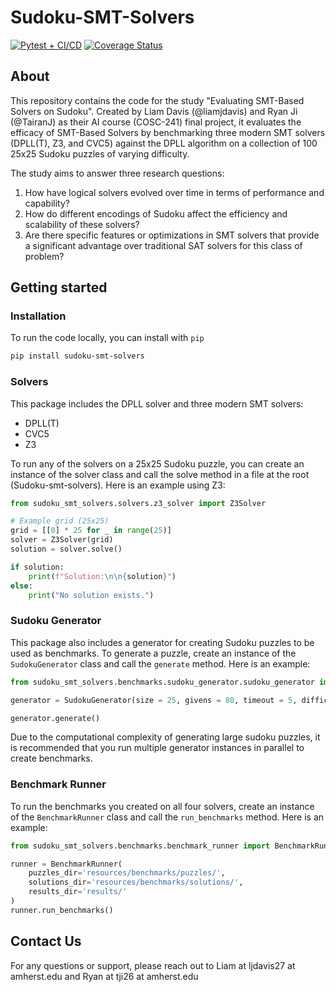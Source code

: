 # Sudoku-SMT-Solvers

[![Pytest + CI/CD](https://github.com/liamjdavis/Sudoku-SMT-Solvers/actions/workflows/pytest-and-coverage.yml/badge.svg)](ttps://github.com/liamjdavis/Sudoku-SMT-Solvers/actions/workflows/pytest-and-coverage.yml)
[![Coverage Status](https://coveralls.io/repos/github/liamjdavis/Sudoku-SMT-Solvers/badge.svg)](https://coveralls.io/github/liamjdavis/Sudoku-SMT-Solvers)

## About
This repository contains the code for the study "Evaluating SMT-Based Solvers on Sudoku". Created by Liam Davis (@liamjdavis) and Ryan Ji (@TairanJ) as their AI course (COSC-241) final project, it evaluates the efficacy of SMT-Based Solvers by benchmarking three modern SMT solvers (DPLL(T), Z3, and CVC5) against the DPLL algorithm on a collection of 100 25x25 Sudoku puzzles of varying difficulty.

The study aims to answer three research questions: 
1. How have logical solvers evolved over time in terms of performance and capability?
2. How do different encodings of Sudoku affect the efficiency and scalability of these solvers?
3. Are there specific features or optimizations in SMT solvers that provide a significant advantage over traditional SAT solvers for this class of problem?

## Getting started
### Installation
To run the code locally, you can install with `pip`

```bash
pip install sudoku-smt-solvers
```

### Solvers
This package includes the DPLL solver and three modern SMT solvers:
* DPLL(T)
* CVC5
* Z3

To run any of the solvers on a 25x25 Sudoku puzzle, you can create an instance of the solver class and call the solve method in a file at the root (Sudoku-smt-solvers). Here is an example using Z3:

```python
from sudoku_smt_solvers.solvers.z3_solver import Z3Solver

# Example grid (25x25)
grid = [[0] * 25 for _ in range(25)]
solver = Z3Solver(grid)
solution = solver.solve()

if solution:
    print(f"Solution:\n\n{solution}")
else:
    print("No solution exists.")
```

### Sudoku Generator
This package also includes a generator for creating Sudoku puzzles to be used as benchmarks. To generate a puzzle, create an instance of the `SudokuGenerator` class and call the `generate` method. Here is an example:

```python
from sudoku_smt_solvers.benchmarks.sudoku_generator.sudoku_generator import SudokuGenerator

generator = SudokuGenerator(size = 25, givens = 80, timeout = 5, difficulty = "Medium", puzzles_dir = "benchmarks/puzzles", solutions_dir = "benchmarks/solutions")

generator.generate()
```

Due to the computational complexity of generating large sudoku puzzles, it is recommended that you run multiple generator instances in parallel to create benchmarks.

### Benchmark Runner
To run the benchmarks you created on all four solvers, create an instance of the `BenchmarkRunner` class and call the `run_benchmarks` method. Here is an example:

```python
from sudoku_smt_solvers.benchmarks.benchmark_runner import BenchmarkRunner

runner = BenchmarkRunner(
    puzzles_dir='resources/benchmarks/puzzles/',
    solutions_dir='resources/benchmarks/solutions/',
    results_dir='results/'
)
runner.run_benchmarks()
```

## Contact Us
For any questions or support, please reach out to Liam at ljdavis27 at amherst.edu and Ryan at tji26 at amherst.edu
